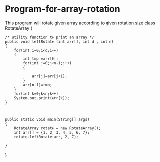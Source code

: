 # Program-for-array-rotation
This program will rotate given array according to given rotation size 
class RotateArray 
{
	

	/* utility function to print an array */
	public void leftRotate (int arr[], int d , int n)
	{
	    for(int i=0;i<d;i++)
	    {
	        int tmp =arr[0];
	        for(int j=0;j<n-1;j++)
	        {
	            
	            arr[j]=arr[j+1];
	        }
	        arr[n-1]=tmp;
	    }
	    for(int k=0;k<n;k++)
	    System.out.print(arr[k]);
	}
	


	public static void main(String[] args) 
	{
		RotateArray rotate = new RotateArray();
		int arr[] = {1, 2, 3, 4, 5, 6, 7};
		rotate.leftRotate(arr, 2, 7);

	}
}


